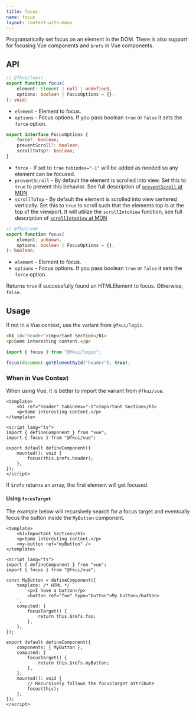 ```yaml
---
title: focus
name: focus
layout: content-with-menu
---
```


Programatically set focus on an element in the DOM.
There is also support for focusing Vue components and `$refs` in Vue components.

## API

```ts
// @fkui/logic
export function focus(
    element: Element | null | undefined,
    options: boolean | FocusOptions = {},
): void;
```

- `element` - Element to focus.
- `options` - Focus options. If you pass boolean `true` or `false` it sets the `force` option.

```ts
export interface FocusOptions {
    force?: boolean;
    preventScroll?: boolean;
    scrollToTop?: boolean;
}
```

- `force` - If set to `true` `tabindex="-1"` will be added as needed so any element can be focused.
- `preventScroll` - By default the element is scrolled into view. Set this to `true` to prevent this behavior. See full description of [`preventScroll` at MDN](https://developer.mozilla.org/en-US/docs/Web/API/HTMLElement/focus#parameters)
- `scrollToTop` - By default the element is scrolled into view centered vertically. Set this to `true` to scroll such that the elements top is at the top of the viewport. It will utilize the `scrollIntoView` function, see full description of [`scrollIntoView` at MDN](https://developer.mozilla.org/en-US/docs/Web/API/Element/scrollIntoView)

```ts
// @fkui/vue
export function focus(
    element: unknown,
    options: boolean | FocusOptions = {},
): boolean;
```

- `element` - Element to focus.
- `options` - Focus options. If you pass boolean `true` or `false` it sets the `force` option.

Returns `true` if successfully found an HTMLElement to focus. Otherwise, `false`.

## Usage

If not in a Vue context, use the variant from `@fkui/logic`.

```html static
<h1 id="header">Important Section</h1>
<p>Some interesting content.</p>
```

```ts
import { focus } from "@fkui/logic";

focus(document.getElementById("header"), true);
```

### When in Vue Context

When using Vue, it is better to import the variant from `@fkui/vue`.

```vue static
<template>
    <h1 ref="header" tabindex="-1">Important Section</h1>
    <p>Some interesting content.</p>
</template>

<script lang="ts">
import { defineComponent } from "vue";
import { focus } from "@fkui/vue";

export default defineComponent({
    mounted(): void {
        focus(this.$refs.header);
    },
});
</script>
```

If `$refs` returns an array, the first element will get focused.

#### Using `focusTarget`

The example below will recursively search for a focus target and eventually focus the button inside the `MyButton` component.

```vue static
<template>
    <h1>Important Section</h1>
    <p>Some interesting content.</p>
    <my-button ref="myButton" />
</template>

<script lang="ts">
import { defineComponent } from "vue";
import { focus } from "@fkui/vue";

const MyButton = defineComponent({
    template: /* HTML */ `
        <p>I have a button</p>
        <button ref="foo" type="button">My button</button>
    `,
    computed: {
        focusTarget() {
            return this.$refs.foo;
        },
    },
});

export default defineComponent({
    components: { MyButton },
    computed: {
        focusTarget() {
            return this.$refs.myButton;
        },
    },
    mounted(): void {
        // Recursively follows the focusTarget attribute
        focus(this);
    },
});
</script>
```
